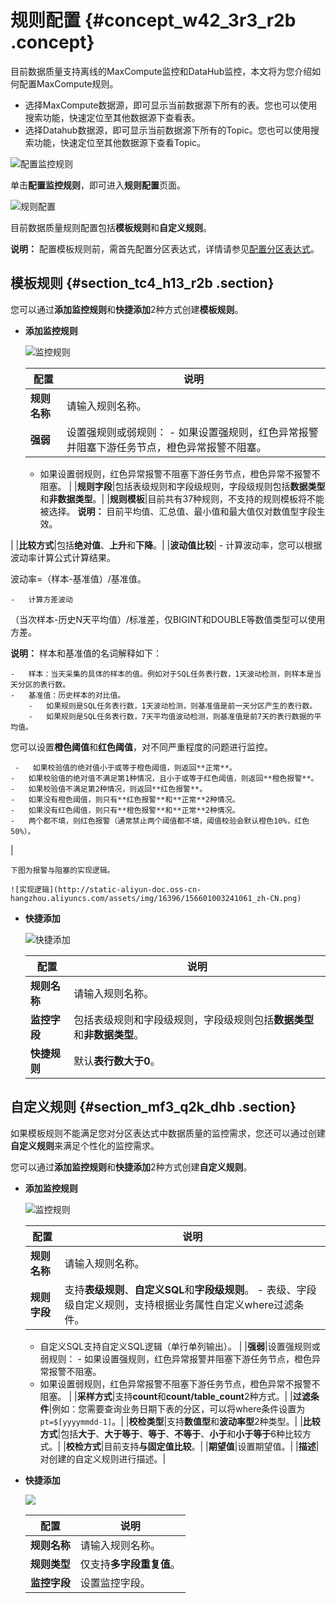 # 规则配置 {#concept_w42_3r3_r2b .concept}

目前数据质量支持离线的MaxCompute监控和DataHub监控，本文将为您介绍如何配置MaxCompute规则。

-   选择MaxCompute数据源，即可显示当前数据源下所有的表。您也可以使用搜索功能，快速定位至其他数据源下查看表。
-   选择Datahub数据源，即可显示当前数据源下所有的Topic。您也可以使用搜索功能，快速定位至其他数据源下查看Topic。

![配置监控规则](http://static-aliyun-doc.oss-cn-hangzhou.aliyuncs.com/assets/img/16396/15660100328793_zh-CN.png)

单击**配置监控规则**，即可进入**规则配置**页面。

![规则配置](http://static-aliyun-doc.oss-cn-hangzhou.aliyuncs.com/assets/img/16396/156601003241042_zh-CN.png)

目前数据质量规则配置包括**模板规则**和**自定义规则**。

**说明：** 配置模板规则前，需首先配置分区表达式，详情请参见[配置分区表达式](intl.zh-CN/使用指南/数据质量/使用指南/MaxCompute监控.md#section_bby_bb3_r2b)。

## 模板规则 {#section_tc4_h13_r2b .section}

您可以通过**添加监控规则**和**快捷添加**2种方式创建**模板规则**。

-   **添加监控规则**

    ![监控规则](http://static-aliyun-doc.oss-cn-hangzhou.aliyuncs.com/assets/img/16396/156601003241046_zh-CN.png)

    |配置|说明|
    |--|--|
    |**规则名称**|请输入规则名称。|
    |**强弱**|设置强规则或弱规则：     -   如果设置强规则，红色异常报警并阻塞下游任务节点，橙色异常报警不阻塞。
    -   如果设置弱规则，红色异常报警不阻塞下游任务节点，橙色异常不报警不阻塞。
 |
    |**规则字段**|包括表级规则和字段级规则，字段级规则包括**数据类型**和**非数据类型**。|
    |**规则模板**|目前共有37种规则，不支持的规则模板将不能被选择。 **说明：** 目前平均值、汇总值、最小值和最大值仅对数值型字段生效。

 |
    |**比较方式**|包括**绝对值**、**上升**和**下降**。|
    |**波动值比较**|     -   计算波动率，您可以根据波动率计算公式计算结果。

波动率=（样本-基准值）/基准值。

    -   计算方差波动

（当次样本-历史N天平均值）/标准差，仅BIGINT和DOUBLE等数值类型可以使用方差。

 **说明：** 样本和基准值的名词解释如下：

    -   样本：当天采集的具体的样本的值。例如对于SQL任务表行数，1天波动检测，则样本是当天分区的表行数。
    -   基准值：历史样本的对比值。
        -   如果规则是SQL任务表行数，1天波动检测，则基准值是前一天分区产生的表行数。
        -   如果规则是SQL任务表行数，7天平均值波动检测，则基准值是前7天的表行数据的平均值。
 您可以设置**橙色阈值**和**红色阈值**，对不同严重程度的问题进行监控。

     -   如果校验值的绝对值小于或等于橙色阈值，则返回**正常**。
    -   如果校验值的绝对值不满足第1种情况，且小于或等于红色阈值，则返回**橙色报警**。
    -   如果校验值不满足第2种情况，则返回**红色报警**。
    -   如果没有橙色阈值，则只有**红色报警**和**正常**2种情况。
    -   如果没有红色阈值，则只有**橙色报警**和**正常**2种情况。
    -   两个都不填，则红色报警（通常禁止两个阈值都不填，阈值校验会默认橙色10%，红色50%）。
 |

    下图为报警与阻塞的实现逻辑。

    ![实现逻辑](http://static-aliyun-doc.oss-cn-hangzhou.aliyuncs.com/assets/img/16396/156601003241061_zh-CN.png)

-   **快捷添加**

    ![快捷添加](http://static-aliyun-doc.oss-cn-hangzhou.aliyuncs.com/assets/img/16400/156601003256049_zh-CN.png)

    |配置|说明|
    |--|--|
    |**规则名称**|请输入规则名称。|
    |**监控字段**|包括表级规则和字段级规则，字段级规则包括**数据类型**和**非数据类型**。|
    |**快捷规则**|默认**表行数大于0**。|


## 自定义规则 {#section_mf3_q2k_dhb .section}

如果模板规则不能满足您对分区表达式中数据质量的监控需求，您还可以通过创建**自定义规则**来满足个性化的监控需求。

您可以通过**添加监控规则**和**快捷添加**2种方式创建**自定义规则**。

-   **添加监控规则**

    ![监控规则](http://static-aliyun-doc.oss-cn-hangzhou.aliyuncs.com/assets/img/16396/156601003241062_zh-CN.png)

    |配置|说明|
    |--|--|
    |**规则名称**|请输入规则名称。|
    |**规则字段**|支持**表级规则**、**自定义SQL**和**字段级规则**。     -   表级、字段级自定义规则，支持根据业务属性自定义where过滤条件。
    -   自定义SQL支持自定义SQL逻辑（单行单列输出）。
 |
    |**强弱**|设置强规则或弱规则：     -   如果设置强规则，红色异常报警并阻塞下游任务节点，橙色异常报警不阻塞。
    -   如果设置弱规则，红色异常报警不阻塞下游任务节点，橙色异常不报警不阻塞。
 |
    |**采样方式**|支持**count**和**count/table\_count**2种方式。|
    |**过滤条件**|例如：您需要查询业务日期下表的分区，可以将where条件设置为`pt=$[yyyymmdd-1]`。|
    |**校检类型**|支持**数值型**和**波动率型**2种类型。|
    |**比较方式**|包括**大于**、**大于等于**、**等于**、**不等于**、**小于**和**小于等于**6种比较方式。|
    |**校检方式**|目前支持**与固定值比较**。|
    |**期望值**|设置期望值。|
    |**描述**|对创建的自定义规则进行描述。|

-   **快捷添加**

    ![](http://static-aliyun-doc.oss-cn-hangzhou.aliyuncs.com/assets/img/16400/156601003256050_zh-CN.png)

    |配置|说明|
    |--|--|
    |**规则名称**|请输入规则名称。|
    |**规则类型**|仅支持**多字段重复值**。|
    |**监控字段**|设置监控字段。|


